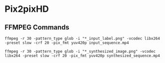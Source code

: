 # Pix2pixHD

## FFMPEG Commands


`ffmpeg -r 30 -pattern_type glob -i "*_input_label.png" -vcodec libx264 -preset slow -crf 20 -pix_fmt yuv420p input_sequence.mp4`


`ffmpeg -r 30 -pattern_type glob -i "*_synthesized_image.png" -vcodec libx264 -preset slow -crf 20 -pix_fmt yuv420p synthesized_sequence.mp4`